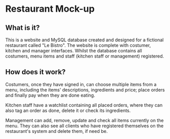 # Restaurant Mock-up

## What is it?

This is a website and MySQL database created and designed for a fictional restaurant called "Le Bistro". The website is complete with costumer, kitchen and manager interfaces.  Whilst the database contains all costumers, menu items and staff (kitchen staff or management) registered.

## How does it work?

Costumers, once they have signed in, can choose multiple items from a menu, including the items' descriptions, ingredients and price; place orders and finally pay when they are done eating.

Kitchen staff have a watchlist containing all placed orders, where they can also tag an order as done, delete it or check its ingredients.

Management can add, remove, update and check all items currently on the menu. They can also see all clients who have registered themselves on the restaurant's system and delete them, if need be.
